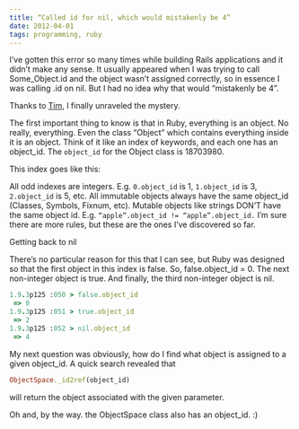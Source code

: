 ```yaml
---
title: “Called id for nil, which would mistakenly be 4”
date: 2012-04-01
tags: programming, ruby
---
```


I’ve gotten this error so many times while building Rails applications and it didn’t make any sense.
It usually appeared when I was trying to call Some_Object.id and the object wasn’t assigned correctly,
so in essence I was calling .id on nil. But I had no idea why that would “mistakenly be 4”.

Thanks to [Tim][1], I finally unraveled the mystery.

The first important thing to know is that in Ruby, everything is an object. No really, everything.
Even the class “Object” which contains everything inside it is an object. Think of it like an
index of keywords, and each one has an object_id. The `object_id` for the Object class is 18703980.

This index goes like this:

All odd indexes are integers. E.g. `0.object_id` is 1, `1.object_id` is 3, `2.object_id` is 5, etc.
All immutable objects always have the same object_id (Classes, Symbols, Fixnum, etc). Mutable objects
like strings DON’T have the same object id. E.g. `“apple”.object_id != “apple”.object_id.`
I’m sure there are more rules, but these are the ones I’ve discovered so far.

Getting back to nil

There’s no particular reason for this that I can see, but Ruby was designed so that the first
object in this index is false. So, false.object_id = 0. The next non-integer object is true. And
finally, the third non-integer object is nil.

```ruby
1.9.3p125 :050 > false.object_id
 => 0
1.9.3p125 :051 > true.object_id
 => 2
1.9.3p125 :052 > nil.object_id
 => 4
```

My next question was obviously, how do I find what object is assigned to a given object_id. A quick
search revealed that

```ruby
ObjectSpace._id2ref(object_id)
```

will return the object associated with the given parameter.

Oh and, by the way. the ObjectSpace class also has an object_id. :)

[1]: https://twitter.com/timocratic
